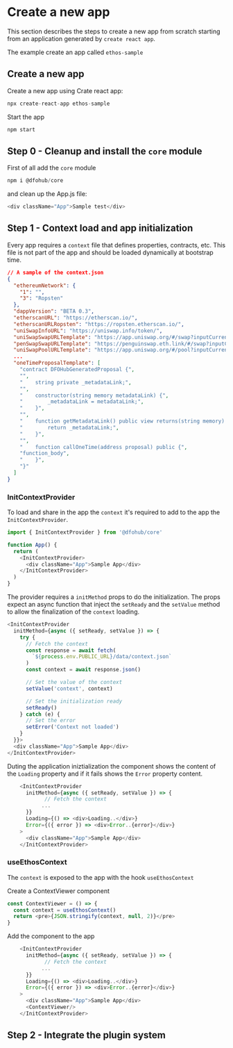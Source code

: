 # Create a new app

This section describes the steps to create a new app from scratch starting from an application generated by `create react app`.

The example create an app called `ethos-sample`

## Create a new app

Create a new app using Crate react app:

```js
npx create-react-app ethos-sample
```

Start the app

```js
npm start
```

## Step 0 - Cleanup and install the `core` module

First of all add the `core` module

```js
npm i @dfohub/core
```

and clean up the App.js file:

```js
<div className="App">Sample test</div>
```

## Step 1 - Context load and app initialization

Every app requires a `context` file that defines properties, contracts, etc.
This file is not part of the app and should be loaded dynamically at bootstrap time.

```json
// A sample of the context.json
{
  "ethereumNetwork": {
    "1": "",
    "3": "Ropsten"
  },
  "dappVersion": "BETA 0.3",
  "etherscanURL": "https://etherscan.io/",
  "etherscanURLRopsten": "https://ropsten.etherscan.io/",
  "uniSwapInfoURL": "https://uniswap.info/token/",
  "uniSwapSwapURLTemplate": "https://app.uniswap.org/#/swap?inputCurrency={0}&outputCurrency={1}",
  "penSwapSwapURLTemplate": "https://penguinswap.eth.link/#/swap?inputCurrency={0}&outputCurrency={1}",
  "uniSwapPoolURLTemplate": "https://app.uniswap.org/#/pool?inputCurrency={0}&outputCurrency={1}",
  ...
  "oneTimeProposalTemplate": [
    "contract DFOHubGeneratedProposal {",
    "",
    "    string private _metadataLink;",
    "",
    "    constructor(string memory metadataLink) {",
    "        _metadataLink = metadataLink;",
    "    }",
    "",
    "    function getMetadataLink() public view returns(string memory) {",
    "        return _metadataLink;",
    "    }",
    "",
    "    function callOneTime(address proposal) public {",
    "function_body",
    "    }",
    "}"
  ]
}
```

### InitContextProvider

To load and share in the app the `context` it's required to add to the app the `InitContextProvider`.

```js
import { InitContextProvider } from '@dfohub/core'

function App() {
  return (
    <InitContextProvider>
      <div className="App">Sample App</div>
    </InitContextProvider>
  )
}
```

The provider requires a `initMethod` props to do the initialization.
The props expect an async function that inject the `setReady` and the `setValue` method to allow the finalization of the `context` loading.

```js
<InitContextProvider
  initMethod={async ({ setReady, setValue }) => {
    try {
      // Fetch the context
      const response = await fetch(
        `${process.env.PUBLIC_URL}/data/context.json`
      )
      const context = await response.json()

      // Set the value of the context
      setValue('context', context)

      // Set the initialization ready
      setReady()
    } catch (e) {
      // Set the error
      setError('Context not loaded')
    }
  }}>
  <div className="App">Sample App</div>
</InitContextProvider>
```

Duting the application iniztialization the component shows the content of the `Loading` property and if it fails shows the `Error` property content.

```js
    <InitContextProvider
      initMethod={async ({ setReady, setValue }) => {
            // Fetch the context
           ...
      }}
      Loading={() => <div>Loading..</div>}
      Error={({ error }) => <div>Error..{error}</div>}
    >
      <div className="App">Sample App</div>
    </InitContextProvider>
```

### useEthosContext

The `context` is exposed to the app with the hook `useEthosContext`

Create a ContextViewer component

```js
const ContextViewer = () => {
  const context = useEthosContext()
  return <pre>{JSON.stringify(context, null, 2)}</pre>
}
```

Add the component to the app

```js
    <InitContextProvider
      initMethod={async ({ setReady, setValue }) => {
            // Fetch the context
           ...
      }}
      Loading={() => <div>Loading..</div>}
      Error={({ error }) => <div>Error..{error}</div>}
    >
      <div className="App">Sample App</div>
      <ContextViewer/>
    </InitContextProvider>
```

## Step 2 - Integrate the plugin system
